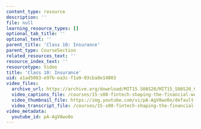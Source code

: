```yaml
---
content_type: resource
description: ''
file: null
learning_resource_types: []
optional_tab_title: ''
optional_text: ''
parent_title: 'Class 10: Insurance'
parent_type: CourseSection
related_resources_text: ''
resource_index_text: ''
resourcetype: Video
title: 'Class 10: Insurance'
uid: a1ad5083-e97b-ea3c-f1a9-03cba8e14803
video_files:
  archive_url: https://archive.org/download/MIT15.S08S20/MIT15_S08S20_Class10_300k.mp4
  video_captions_file: /courses/15-s08-fintech-shaping-the-financial-world-spring-2020/7e5fbf21f25f5df49b55b04a13b044b7_pA-AgV8wo0o.vtt
  video_thumbnail_file: https://img.youtube.com/vi/pA-AgV8wo0o/default.jpg
  video_transcript_file: /courses/15-s08-fintech-shaping-the-financial-world-spring-2020/5a0b7fb0b9f581dc8e029b6667324b44_pA-AgV8wo0o.pdf
video_metadata:
  youtube_id: pA-AgV8wo0o
---
```

